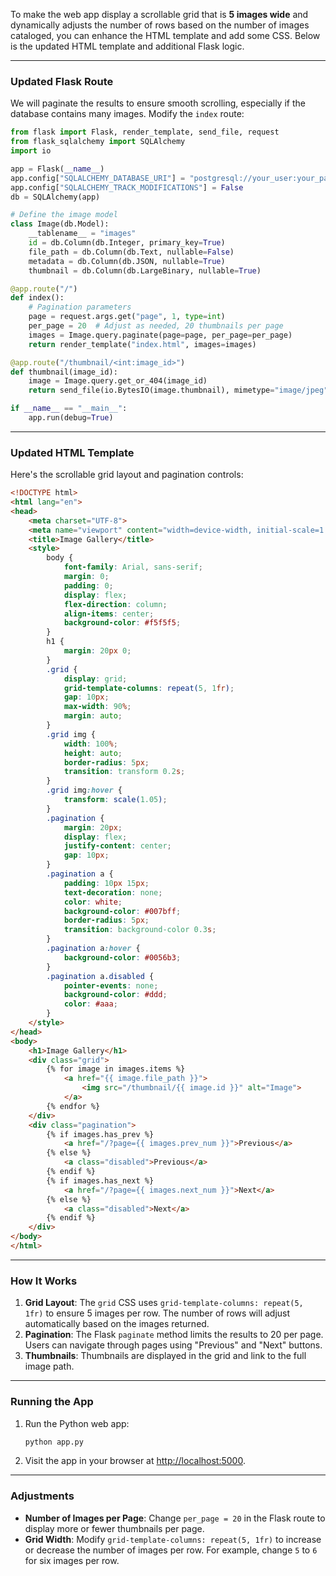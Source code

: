 To make the web app display a scrollable grid that is **5 images wide** and dynamically adjusts the number of rows based on the number of images cataloged, you can enhance the HTML template and add some CSS. Below is the updated HTML template and additional Flask logic.

---

### **Updated Flask Route**
We will paginate the results to ensure smooth scrolling, especially if the database contains many images. Modify the `index` route:

```python
from flask import Flask, render_template, send_file, request
from flask_sqlalchemy import SQLAlchemy
import io

app = Flask(__name__)
app.config["SQLALCHEMY_DATABASE_URI"] = "postgresql://your_user:your_password@localhost/images_db"
app.config["SQLALCHEMY_TRACK_MODIFICATIONS"] = False
db = SQLAlchemy(app)

# Define the image model
class Image(db.Model):
    __tablename__ = "images"
    id = db.Column(db.Integer, primary_key=True)
    file_path = db.Column(db.Text, nullable=False)
    metadata = db.Column(db.JSON, nullable=True)
    thumbnail = db.Column(db.LargeBinary, nullable=True)

@app.route("/")
def index():
    # Pagination parameters
    page = request.args.get("page", 1, type=int)
    per_page = 20  # Adjust as needed, 20 thumbnails per page
    images = Image.query.paginate(page=page, per_page=per_page)
    return render_template("index.html", images=images)

@app.route("/thumbnail/<int:image_id>")
def thumbnail(image_id):
    image = Image.query.get_or_404(image_id)
    return send_file(io.BytesIO(image.thumbnail), mimetype="image/jpeg")

if __name__ == "__main__":
    app.run(debug=True)
```

---

### **Updated HTML Template**
Here's the scrollable grid layout and pagination controls:

```html
<!DOCTYPE html>
<html lang="en">
<head>
    <meta charset="UTF-8">
    <meta name="viewport" content="width=device-width, initial-scale=1.0">
    <title>Image Gallery</title>
    <style>
        body {
            font-family: Arial, sans-serif;
            margin: 0;
            padding: 0;
            display: flex;
            flex-direction: column;
            align-items: center;
            background-color: #f5f5f5;
        }
        h1 {
            margin: 20px 0;
        }
        .grid {
            display: grid;
            grid-template-columns: repeat(5, 1fr);
            gap: 10px;
            max-width: 90%;
            margin: auto;
        }
        .grid img {
            width: 100%;
            height: auto;
            border-radius: 5px;
            transition: transform 0.2s;
        }
        .grid img:hover {
            transform: scale(1.05);
        }
        .pagination {
            margin: 20px;
            display: flex;
            justify-content: center;
            gap: 10px;
        }
        .pagination a {
            padding: 10px 15px;
            text-decoration: none;
            color: white;
            background-color: #007bff;
            border-radius: 5px;
            transition: background-color 0.3s;
        }
        .pagination a:hover {
            background-color: #0056b3;
        }
        .pagination a.disabled {
            pointer-events: none;
            background-color: #ddd;
            color: #aaa;
        }
    </style>
</head>
<body>
    <h1>Image Gallery</h1>
    <div class="grid">
        {% for image in images.items %}
            <a href="{{ image.file_path }}">
                <img src="/thumbnail/{{ image.id }}" alt="Image">
            </a>
        {% endfor %}
    </div>
    <div class="pagination">
        {% if images.has_prev %}
            <a href="/?page={{ images.prev_num }}">Previous</a>
        {% else %}
            <a class="disabled">Previous</a>
        {% endif %}
        {% if images.has_next %}
            <a href="/?page={{ images.next_num }}">Next</a>
        {% else %}
            <a class="disabled">Next</a>
        {% endif %}
    </div>
</body>
</html>
```

---

### **How It Works**
1. **Grid Layout**: The `grid` CSS uses `grid-template-columns: repeat(5, 1fr)` to ensure 5 images per row. The number of rows will adjust automatically based on the images returned.
2. **Pagination**: The Flask `paginate` method limits the results to 20 per page. Users can navigate through pages using "Previous" and "Next" buttons.
3. **Thumbnails**: Thumbnails are displayed in the grid and link to the full image path.

---

### **Running the App**
1. Run the Python web app:
   ```bash
   python app.py
   ```
2. Visit the app in your browser at [http://localhost:5000](http://localhost:5000).

---

### **Adjustments**
- **Number of Images per Page**: Change `per_page = 20` in the Flask route to display more or fewer thumbnails per page.
- **Grid Width**: Modify `grid-template-columns: repeat(5, 1fr)` to increase or decrease the number of images per row. For example, change `5` to `6` for six images per row.